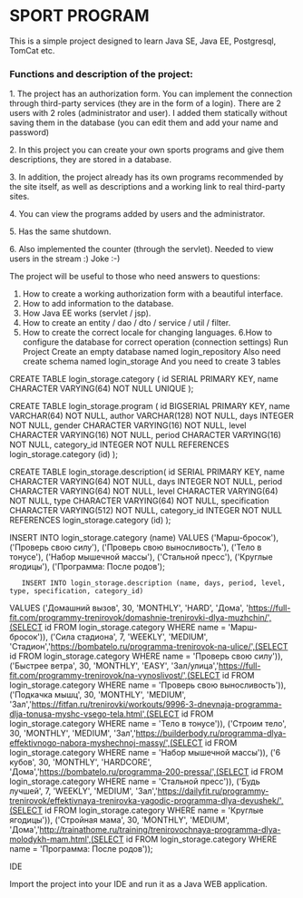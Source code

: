 <h1> SPORT PROGRAM </h1>
<p>This is a simple project designed to learn Java SE, Java EE, Postgresql, TomCat etc.</p>
<h3>Functions and description of the project: </h3>
<p>1. The project has an authorization form. You can implement the connection through third-party services (they are in the form of a login). There are 2 users with 2 roles (administrator and user). I added them statically without saving them in the database (you can edit them and add your name and password)</p>
<p>2. In this project you can create your own sports programs and give them descriptions, they are stored in a database.</p>
<p>3. In addition, the project already has its own programs recommended by the site itself, as well as descriptions and a working link to real third-party sites.</p>
<p>4. You can view the programs added by users and the administrator.</p>
<p>5. Has the same shutdown.</p>
<p>6. Also implemented the counter (through the servlet). Needed to view users in the stream :) Joke :-)</p>

The project will be useful to those who need answers to questions:
1. How to create a working authorization form with a beautiful interface.
2. How to add information to the database.
3. How Java EE works (servlet / jsp).
4. How to create an entity / dao / dto / service / util / filter.
5. How to create the correct locale for changing languages.
6.How to configure the database for correct operation (connection settings)
Run Project
Create an empty database named login_repository
Also need create schema named login_storage
And you need to create 3 tables

CREATE TABLE login_storage.category
(
    id   SERIAL PRIMARY KEY,
    name CHARACTER VARYING(64) NOT NULL UNIQUE
);

CREATE TABLE login_storage.program
(
    id          BIGSERIAL PRIMARY KEY,
    name        VARCHAR(64)           NOT NULL,
    author      VARCHAR(128)          NOT NULL,
    days        INTEGER               NOT NULL,
    gender      CHARACTER VARYING(16) NOT NULL,
    level       CHARACTER VARYING(16) NOT NULL,
    period      CHARACTER VARYING(16) NOT NULL,
    category_id INTEGER               NOT NULL REFERENCES login_storage.category (id)
);

CREATE TABLE login_storage.description(
    id SERIAL PRIMARY KEY,
    name CHARACTER VARYING(64) NOT NULL,
    days INTEGER NOT NULL,
    period CHARACTER VARYING(64) NOT NULL,
    level CHARACTER VARYING(64) NOT NULL,
    type CHARACTER VARYING(64) NOT NULL,
    specification CHARACTER VARYING(512) NOT NULL,
    category_id INTEGER NOT NULL REFERENCES login_storage.category (id)
);

INSERT INTO login_storage.category (name)
VALUES ('Марш-бросок'),
       ('Проверь свою силу'),
       ('Проверь свою выносливость'),
       ('Тело в тонусе'),
       ('Набор мышечной массы'),
       ('Стальной пресс'),
       ('Круглые ягодицы'),
       ('Программа: После родов');
       
       INSERT INTO login_storage.description (name, days, period, level, type, specification, category_id)
VALUES ('Домашний вызов', 30, 'MONTHLY', 'HARD', 'Дома', 'https://full-fit.com/programmy-trenirovok/domashnie-trenirovki-dlya-muzhchin/',(SELECT id FROM login_storage.category WHERE name = 'Марш-бросок')),
       ('Сила стадиона', 7, 'WEEKLY', 'MEDIUM', 'Стадион','https://bombatelo.ru/programma-trenirovok-na-ulice/',(SELECT id FROM login_storage.category WHERE name = 'Проверь свою силу')),
       ('Быстрее ветра', 30, 'MONTHLY', 'EASY', 'Зал/улица','https://full-fit.com/programmy-trenirovok/na-vynoslivost/',(SELECT id FROM login_storage.category WHERE name = 'Проверь свою выносливость')),
       ('Подкачка мышц', 30, 'MONTHLY', 'MEDIUM', 'Зал','https://fitfan.ru/trenirovki/workouts/9996-3-dnevnaja-programma-dlja-tonusa-myshc-vsego-tela.html',(SELECT id FROM login_storage.category WHERE name = 'Тело в тонусе')),
       ('Строим тело', 30, 'MONTHLY', 'MEDIUM', 'Зал','https://builderbody.ru/programma-dlya-effektivnogo-nabora-myshechnoj-massy/',(SELECT id FROM login_storage.category WHERE name = 'Набор мышечной массы')),
       ('6 кубов', 30, 'MONTHLY', 'HARDCORE', 'Дома','https://bombatelo.ru/programma-200-pressa/',(SELECT id FROM login_storage.category WHERE name = 'Стальной пресс')),
       ('Будь лучшей', 7, 'WEEKLY', 'MEDIUM', 'Зал','https://dailyfit.ru/programmy-trenirovok/effektivnaya-trenirovka-yagodic-programma-dlya-devushek/',(SELECT id FROM login_storage.category WHERE name = 'Круглые ягодицы')),
       ('Стройная мама', 30, 'MONTHLY', 'MEDIUM', 'Дома','http://trainathome.ru/training/trenirovochnaya-programma-dlya-molodykh-mam.html',(SELECT id FROM login_storage.category WHERE name = 'Программа: После родов'));
       
IDE

Import the project into your IDE and run it as a Java WEB application.
